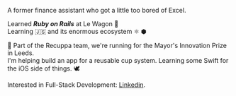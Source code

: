 A former finance assistant who got a little too bored of Excel.

Learned ***Ruby on Rails*** at Le Wagon 💎 \
Learning 🇯🇸 and its enormous ecosystem ⚛️ ⬢ 

🥤 Part of the Recuppa team, we're running for the Mayor's Innovation Prize in Leeds.\
I'm helping build an app for a reusable cup system. Learning some Swift for the iOS side of things. 🕊️

Interested in Full-Stack Development: [Linkedin](https://www.linkedin.com/in/araz-abedi/).

